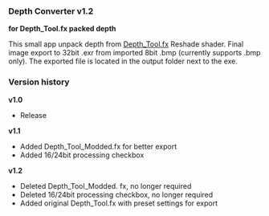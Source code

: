 ### Depth Converter v1.2 
**for Depth_Tool.fx packed depth**<br />

This small app unpack depth from [Depth_Tool.fx](https://github.com/BlueSkyDefender/Depth3D/blob/master/Shaders/Others/Depth_Tool.fx) Reshade shader. Final image export to 32bit .exr from imported 8bit .bmp (currently supports .bmp only). The exported file is located in the output folder next to the exe.

### Version history

**v1.0**<br />
- Release

**v1.1**<br />
- Added Depth_Tool_Modded.fx for better export
- Added 16/24bit processing checkbox

**v1.2**<br />
- Deleted Depth_Tool_Modded. fx, no longer required
- Deleted 16/24bit processing checkbox, no longer required
- Added original Depth_Tool.fx with preset settings for export
